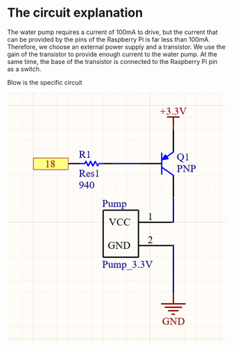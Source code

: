 # The circuit explanation

The water pump requires a current of 100mA to drive, but the current that can be provided by the pins of the Raspberry Pi is far less than 100mA. Therefore, we choose an external power supply and a transistor. We use the gain of the transistor to provide enough current to the water pump. At the same time, the base of the transistor is connected to the Raspberry Pi pin as a switch.

Blow is the specific circuit

![image-20230406104538353](assets/image-20230406104538353.png)